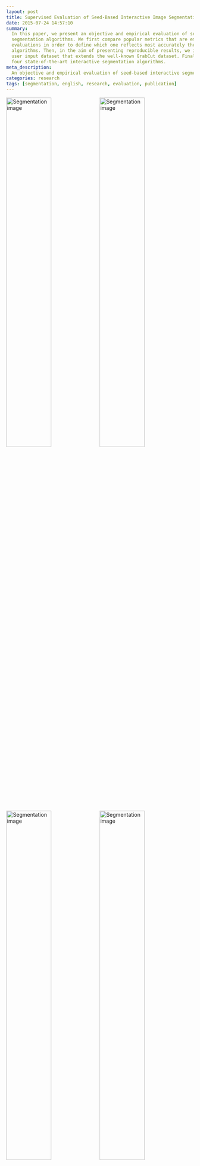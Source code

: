 ```yaml
---
layout: post
title: Supervised Evaluation of Seed-Based Interactive Image Segmentation Algorithms
date: 2015-07-24 14:57:10
summary:
  In this paper, we present an objective and empirical evaluation of seed-based interactive
  segmentation algorithms. We first compare popular metrics that are employed in image-segmentation
  evaluations in order to define which one reflects most accurately the performance of segmentation
  algorithms. Then, in the aim of presenting reproducible results, we introduce a novel seed-based
  user input dataset that extends the well-known GrabCut dataset. Finally, we evaluate and contrast
  four state-of-the-art interactive segmentation algorithms.
meta_description:
  An objective and empirical evaluation of seed-based interactive segmentation algorithms
categories: research
tags: [segmentation, english, research, evaluation, publication]
---
```


<img src="{{ site.url }}/assets/images/segmentation-01.jpg" width="49%" alt="Segmentation image"/>
<img src="{{ site.url }}/assets/images/segmentation-08.jpg" width="49%" alt="Segmentation image"/>
<img src="{{ site.url }}/assets/images/segmentation-05.jpg" width="49%" alt="Segmentation image"/>
<img src="{{ site.url }}/assets/images/segmentation-06.jpg" width="49%" alt="Segmentation image"/>

Extensive research has been conducted in an effort to evaluate methods and techniques for image
segmentation. However, while most literature has focused on evaluating automatic and semi-automatic
algorithms, works evaluating interactive segmentation algorithms are less numerous. Note that
interactive segmentation can improve results by adding prior knowledge from users into the process.
Although this user guidance improves segmentation results, it also makes difficult to conduct
objective evaluations. For this reason, some works only present non-canonical evaluations.

In this paper, we present an objective and empirical evaluation of seed-based interactive
segmentation algorithms. We first compare popular metrics that are employed in image-segmentation
evaluations in order to define which one reflects most accurately the performance of segmentation
algorithms. Then, in the aim of presenting reproducible results, we introduce a novel seed-based
user input dataset that extends the well-known GrabCut dataset. In addition, we evaluate and
contrast four state-of-the-art interactive segmentation algorithms. The analysis of the results
demonstrates that Jaccard coefficient and Precision-Recall curves provide a good insight into the
performance of the evaluated algorithms. Finally, the GrabCut algorithm presents the most robust and
useful segmentation among all the evaluated algorithms.

## Dataset

[Dataset for Interactive Image Segmentation](https://github.com/flandrade/dataset-interactive-algorithms)

## Research Notes

- [The Problem of Evaluating Interactive
  Segmentation]({% post_url 2015-07-24-problem-evaluating-interactive-segmentation %})
- [Novel Dataset for Interactive Segmentation
  Evaluation]({% post_url 2015-07-25-interactive-segmentation-dataset %})

## Algorithm Implementations

Coming soon…

## Publication

- Andrade F., Carrera E. V., "Supervised evaluation of seed-based interactive image segmentation
  algorithms", In _Proceedings of the 20th Symposium on Image, Signal Processing, and Artificial
  Vision_, ISBN 978-1-4673-9461-1, Bogota, Colombia, pp. 225-231, September 2015.
  ([IEEE](https://ieeexplore.ieee.org/xpl/articleDetails.jsp?arnumber=7330447))
